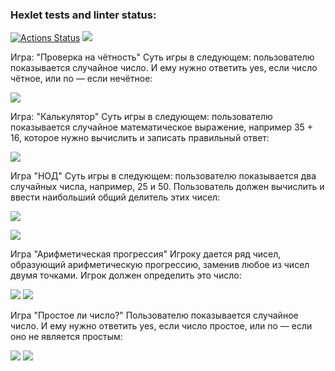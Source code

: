 ### Hexlet tests and linter status:
[![Actions Status](https://github.com/Kseniya1991/java-project-61/actions/workflows/hexlet-check.yml/badge.svg)](https://github.com/Kseniya1991/java-project-61/actions)
<a href="https://codeclimate.com/github/Kseniya1991/java-project-61/maintainability"><img src="https://api.codeclimate.com/v1/badges/b6e317c852a05aa4ed14/maintainability" /></a>


Игра: "Проверка на чётность"
Суть игры в следующем: пользователю показывается случайное число. 
И ему нужно ответить yes, если число чётное, или no — если нечётное:

![](https://github.com/Kseniya1991/java-project-61/blob/main/gameRun.jpg)

Игра: "Калькулятор"
Суть игры в следующем: пользователю показывается случайное математическое выражение, 
например 35 + 16, которое нужно вычислить и записать правильный ответ:

![](https://github.com/Kseniya1991/java-project-61/blob/main/calculatorGame.jpg)

Игра "НОД"
Суть игры в следующем: пользователю показывается два случайных числа, например, 25 и 50. 
Пользователь должен вычислить и ввести наибольший общий делитель этих чисел:

![](https://github.com/Kseniya1991/java-project-61/blob/main/gcdCorrect.jpg)

![](https://github.com/Kseniya1991/java-project-61/blob/main/gcdFail.jpg)

Игра "Арифметическая прогрессия"
Игроку дается ряд чисел, образующий арифметическую прогрессию, заменив любое из чисел двумя точками. Игрок должен определить это число:

![](https://github.com/Kseniya1991/java-project-61/blob/main/ProgressionCorrect.jpg)
![](https://github.com/Kseniya1991/java-project-61/blob/main/ProgressionFailed.jpg)

Игра "Простое ли число?"
Пользователю показывается случайное число.
И ему нужно ответить yes, если число простое, или no — если оно не является простым:

![](https://github.com/Kseniya1991/java-project-61/blob/main/PrimeNumCorrect.jpg)
![](https://github.com/Kseniya1991/java-project-61/blob/main/PrimeNumFail.jpg)
